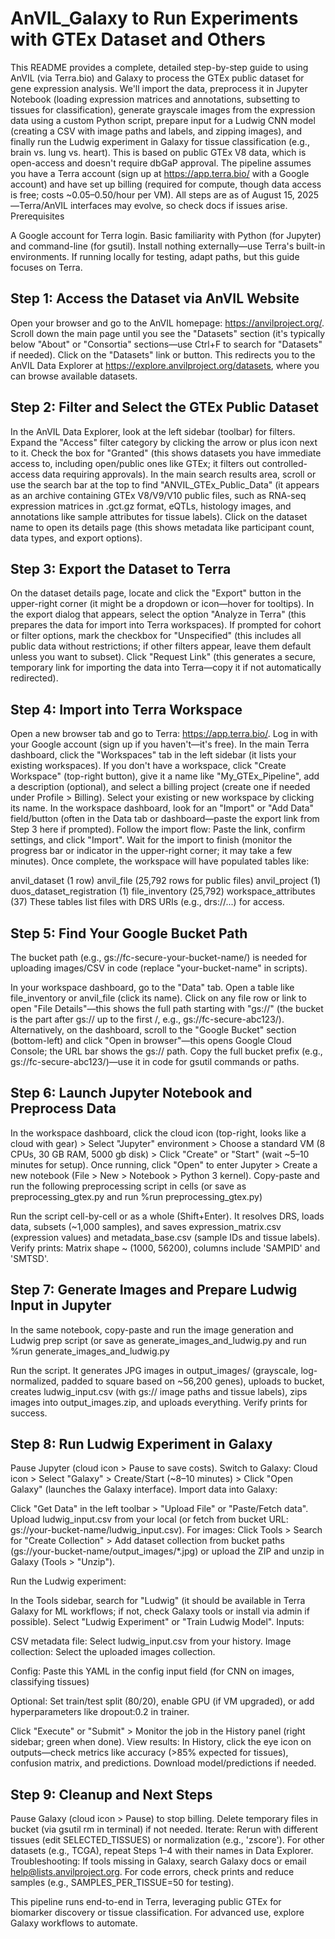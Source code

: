 # AnVIL_Galaxy to Run Experiments with GTEx Dataset and Others

This README provides a complete, detailed step-by-step guide to using AnVIL (via Terra.bio) and Galaxy to process the GTEx public dataset for gene expression analysis. We'll import the data, preprocess it in Jupyter Notebook (loading expression matrices and annotations, subsetting to tissues for classification), generate grayscale images from the expression data using a custom Python script, prepare input for a Ludwig CNN model (creating a CSV with image paths and labels, and zipping images), and finally run the Ludwig experiment in Galaxy for tissue classification (e.g., brain vs. lung vs. heart). This is based on public GTEx V8 data, which is open-access and doesn't require dbGaP approval.
The pipeline assumes you have a Terra account (sign up at https://app.terra.bio/ with a Google account) and have set up billing (required for compute, though data access is free; costs ~$0.05–$0.50/hour per VM). All steps are as of August 15, 2025—Terra/AnVIL interfaces may evolve, so check docs if issues arise.
Prerequisites

A Google account for Terra login.
Basic familiarity with Python (for Jupyter) and command-line (for gsutil).
Install nothing externally—use Terra's built-in environments.
If running locally for testing, adapt paths, but this guide focuses on Terra.

## Step 1: Access the Dataset via AnVIL Website

Open your browser and go to the AnVIL homepage: https://anvilproject.org/.
Scroll down the main page until you see the "Datasets" section (it's typically below "About" or "Consortia" sections—use Ctrl+F to search for "Datasets" if needed).
Click on the "Datasets" link or button. This redirects you to the AnVIL Data Explorer at https://explore.anvilproject.org/datasets, where you can browse available datasets.

## Step 2: Filter and Select the GTEx Public Dataset

In the AnVIL Data Explorer, look at the left sidebar (toolbar) for filters.
Expand the "Access" filter category by clicking the arrow or plus icon next to it.
Check the box for "Granted" (this shows datasets you have immediate access to, including open/public ones like GTEx; it filters out controlled-access data requiring approvals).
In the main search results area, scroll or use the search bar at the top to find "ANVIL_GTEx_Public_Data" (it appears as an archive containing GTEx V8/V9/V10 public files, such as RNA-seq expression matrices in .gct.gz format, eQTLs, histology images, and annotations like sample attributes for tissue labels).
Click on the dataset name to open its details page (this shows metadata like participant count, data types, and export options).

## Step 3: Export the Dataset to Terra

On the dataset details page, locate and click the "Export" button in the upper-right corner (it might be a dropdown or icon—hover for tooltips).
In the export dialog that appears, select the option "Analyze in Terra" (this prepares the data for import into Terra workspaces).
If prompted for cohort or filter options, mark the checkbox for "Unspecified" (this includes all public data without restrictions; if other filters appear, leave them default unless you want to subset).
Click "Request Link" (this generates a secure, temporary link for importing the data into Terra—copy it if not automatically redirected).

## Step 4: Import into Terra Workspace

Open a new browser tab and go to Terra: https://app.terra.bio/. Log in with your Google account (sign up if you haven't—it's free).
In the main Terra dashboard, click the "Workspaces" tab in the left sidebar (it lists your existing workspaces).
If you don't have a workspace, click "Create Workspace" (top-right button), give it a name like "My_GTEx_Pipeline", add a description (optional), and select a billing project (create one if needed under Profile > Billing).
Select your existing or new workspace by clicking its name.
In the workspace dashboard, look for an "Import" or "Add Data" field/button (often in the Data tab or dashboard—paste the export link from Step 3 here if prompted).
Follow the import flow: Paste the link, confirm settings, and click "Import".
Wait for the import to finish (monitor the progress bar or indicator in the upper-right corner; it may take a few minutes). Once complete, the workspace will have populated tables like:

anvil_dataset (1 row)
anvil_file (25,792 rows for public files)
anvil_project (1)
duos_dataset_registration (1)
file_inventory (25,792)
workspace_attributes (37)
These tables list files with DRS URIs (e.g., drs://...) for access.



## Step 5: Find Your Google Bucket Path
The bucket path (e.g., gs://fc-secure-your-bucket-name/) is needed for uploading images/CSV in code (replace "your-bucket-name" in scripts).

In your workspace dashboard, go to the "Data" tab.
Open a table like file_inventory or anvil_file (click its name).
Click on any file row or link to open "File Details"—this shows the full path starting with "gs://" (the bucket is the part after gs:// up to the first /, e.g., gs://fc-secure-abc123/).
Alternatively, on the dashboard, scroll to the "Google Bucket" section (bottom-left) and click "Open in browser"—this opens Google Cloud Console; the URL bar shows the gs:// path.
Copy the full bucket prefix (e.g., gs://fc-secure-abc123/)—use it in code for gsutil commands or paths.

## Step 6: Launch Jupyter Notebook and Preprocess Data

In the workspace dashboard, click the cloud icon (top-right, looks like a cloud with gear) > Select "Jupyter" environment > Choose a standard VM (8 CPUs, 30 GB RAM, 5000 gb disk) > Click "Create" or "Start" (wait ~5–10 minutes for setup).
Once running, click "Open" to enter Jupyter > Create a new notebook (File > New > Notebook > Python 3 kernel).
Copy-paste and run the following preprocessing script in cells (or save as preprocessing_gtex.py and run %run preprocessing_gtex.py)

Run the script cell-by-cell or as a whole (Shift+Enter). It resolves DRS, loads data, subsets (~1,000 samples), and saves expression_matrix.csv (expression values) and metadata_base.csv (sample IDs and tissue labels). Verify prints: Matrix shape ~ (1000, 56200), columns include 'SAMPID' and 'SMTSD'.

## Step 7: Generate Images and Prepare Ludwig Input in Jupyter

In the same notebook, copy-paste and run the image generation and Ludwig prep script (or save as generate_images_and_ludwig.py and run %run generate_images_and_ludwig.py

Run the script. It generates JPG images in output_images/ (grayscale, log-normalized, padded to square based on ~56,200 genes), uploads to bucket, creates ludwig_input.csv (with gs:// image paths and tissue labels), zips images into output_images.zip, and uploads everything. Verify prints for success.

## Step 8: Run Ludwig Experiment in Galaxy

Pause Jupyter (cloud icon > Pause to save costs).
Switch to Galaxy: Cloud icon > Select "Galaxy" > Create/Start (~8–10 minutes) > Click "Open Galaxy" (launches the Galaxy interface).
Import data into Galaxy:

Click "Get Data" in the left toolbar > "Upload File" or "Paste/Fetch data".
Upload ludwig_input.csv from your local (or fetch from bucket URL: gs://your-bucket-name/ludwig_input.csv).
For images: Click Tools > Search for "Create Collection" > Add dataset collection from bucket paths (gs://your-bucket-name/output_images/*.jpg) or upload the ZIP and unzip in Galaxy (Tools > "Unzip").


Run the Ludwig experiment:

In the Tools sidebar, search for "Ludwig" (it should be available in Terra Galaxy for ML workflows; if not, check Galaxy tools or install via admin if possible).
Select "Ludwig Experiment" or "Train Ludwig Model".
Inputs:

CSV metadata file: Select ludwig_input.csv from your history.
Image collection: Select the uploaded images collection.


Config: Paste this YAML in the config input field (for CNN on images, classifying tissues)

Optional: Set train/test split (80/20), enable GPU (if VM upgraded), or add hyperparameters like dropout:0.2 in trainer.

Click "Execute" or "Submit" > Monitor the job in the History panel (right sidebar; green when done).
View results: In History, click the eye icon on outputs—check metrics like accuracy (>85% expected for tissues), confusion matrix, and predictions. Download model/predictions if needed.

## Step 9: Cleanup and Next Steps

Pause Galaxy (cloud icon > Pause) to stop billing.
Delete temporary files in bucket (via gsutil rm in terminal) if not needed.
Iterate: Rerun with different tissues (edit SELECTED_TISSUES) or normalization (e.g., 'zscore'). For other datasets (e.g., TCGA), repeat Steps 1–4 with their names in Data Explorer.
Troubleshooting: If tools missing in Galaxy, search Galaxy docs or email help@lists.anvilproject.org. For code errors, check prints and reduce samples (e.g., SAMPLES_PER_TISSUE=50 for testing).

This pipeline runs end-to-end in Terra, leveraging public GTEx for biomarker discovery or tissue classification. For advanced use, explore Galaxy workflows to automate.
